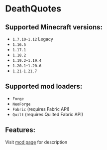 # DeathQuotes

## Supported Minecraft versions:
- `1.7.10`-`1.12` Legacy
- `1.16.5`
- `1.17.1`
- `1.18.2`
- `1.19.2`-`1.19.4`
- `1.20.1`-`1.20.6`
- `1.21`-`1.21.7`

## Supported mod loaders:
- `Forge`
- `NeoForge`
- `Fabric` (requires Fabric API)
- `Quilt` (requires Quilted Fabric API)

## Features:
Visit [mod page](https://www.curseforge.com/minecraft/mc-mods/deathquotes-death-quotes) for description